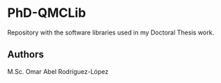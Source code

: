 # PhD-QMCLib

Repository with the software libraries used in my Doctoral Thesis work.

## Authors

M.Sc. Omar Abel Rodríguez-López
